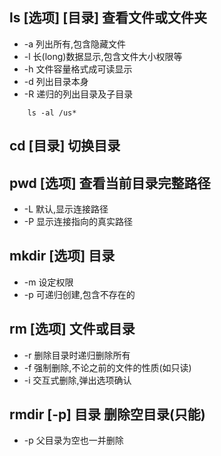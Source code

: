 ## ls [选项] [目录] 查看文件或文件夹
 - -a 列出所有,包含隐藏文件
 - -l 长(long)数据显示,包含文件大小权限等
 - -h 文件容量格式成可读显示
 - -d 列出目录本身
 - -R 递归的列出目录及子目录
```
    ls -al /us*
```
## cd [目录] 切换目录
## pwd [选项] 查看当前目录完整路径
- -L 默认,显示连接路径
- -P 显示连接指向的真实路径
## mkdir [选项] 目录
- -m 设定权限
- -p 可递归创建,包含不存在的
## rm [选项] 文件或目录
- -r 删除目录时递归删除所有
- -f 强制删除,不论之前的文件的性质(如只读)
- -i 交互式删除,弹出选项确认
## rmdir [-p] 目录 删除空目录(只能)
- -p 父目录为空也一并删除
